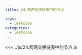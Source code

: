 ```yaml
---
title: 24.两两交换链表中的节点

tags:
  - leetcode
categories:
  - leetcode
---
```


<<< ./js/24.两两交换链表中的节点.js
